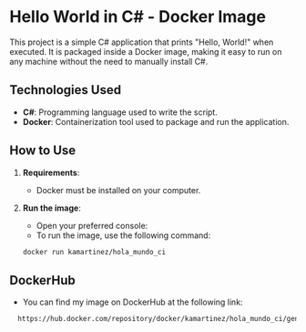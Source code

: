 # Hello World in C# - Docker Image

This project is a simple C# application that prints "Hello, World!" when executed. It is packaged inside a Docker image, making it easy to run on any machine without the need to manually install C#.

## Technologies Used

- **C#**: Programming language used to write the script.
- **Docker**: Containerization tool used to package and run the application.

## How to Use

1. **Requirements**:
   - Docker must be installed on your computer.

2. **Run the image**:
   - Open your preferred console:
   - To run the image, use the following command:

   ```bash
   docker run kamartinez/hola_mundo_ci

## DockerHub
- You can find my image on DockerHub at the following link:

 ```bash
   https://hub.docker.com/repository/docker/kamartinez/hola_mundo_ci/general